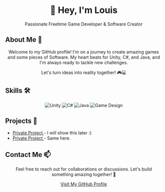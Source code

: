 <!-- Title and Header -->
<h1 align="center">👋 Hey, I'm Louis</h1>
<p align="center">Passionate Freetime Game Developer & Software Creator</p>

<!-- About Me -->
<h2>About Me 🚀</h2>
<p align="center">Welcome to my GitHub profile! I'm on a journey to create amazing games and some pieces of Software. My heart beats for Unity, C#, and Java, and I'm always ready to tackle new challenges.</p>
<p align="center">Let's turn ideas into reality together! 🎮💻</p>

<!-- Skills -->
<!-- Skills -->
<h2>Skills 🛠️</h2>
<p align="center">
  <img src="https://img.shields.io/badge/Unity-Game%20Development-blueviolet" alt="Unity">
  <img src="https://img.shields.io/badge/C%23-Programming-brightgreen" alt="C#">
  <img src="https://img.shields.io/badge/Java-Development-orange" alt="Java">
  <img src="https://img.shields.io/badge/Game%20Design-creative-success" alt="Game Design">
</p>

<!-- Projects -->
<h2>Projects 🚧</h2>
<ul>
  <li><a href="https://github.com/TinxLD">Private Project </a> - I will show this later :)</li>
  <li><a href="https://github.com/TinxLD">Private Project </a> - Same here.</li>
</ul>

<!-- Contact Me -->
<h2>Contact Me 📫</h2>
<p align="center">Feel free to reach out for collaborations or discussions. Let's build something amazing together! 🤝</p>

<!-- GitHub Profile Link -->
<p align="center"><a href="https://github.com/TinxLD">Visit My GitHub Profile</a></p>

